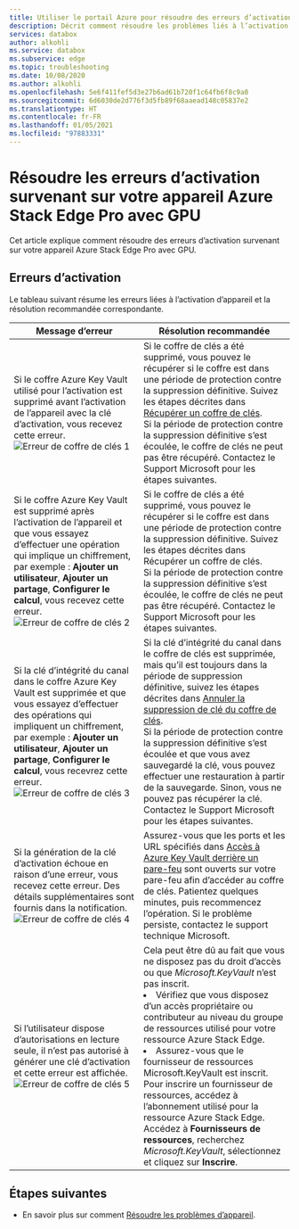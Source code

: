 ```yaml
---
title: Utiliser le portail Azure pour résoudre des erreurs d’activation liées à Azure Stack Edge Pro avec GPU | Microsoft Docs
description: Décrit comment résoudre les problèmes liés à l’activation d’Azure Stack Edge Pro avec GPU et au coffre de clés.
services: databox
author: alkohli
ms.service: databox
ms.subservice: edge
ms.topic: troubleshooting
ms.date: 10/08/2020
ms.author: alkohli
ms.openlocfilehash: 5e6f411fef5d3e27b6ad61b720f1c64fb6f8c9a0
ms.sourcegitcommit: 6d6030de2d776f3d5fb89f68aaead148c05837e2
ms.translationtype: HT
ms.contentlocale: fr-FR
ms.lasthandoff: 01/05/2021
ms.locfileid: "97883331"
---
```

# <a name="troubleshoot-activation-issues-on-your-azure-stack-edge-pro-gpu-device"></a>Résoudre les erreurs d’activation survenant sur votre appareil Azure Stack Edge Pro avec GPU 

<!--[!INCLUDE [applies-to-skus](../../includes/azure-stack-edge-applies-to-all-sku.md)]-->

Cet article explique comment résoudre des erreurs d’activation survenant sur votre appareil Azure Stack Edge Pro avec GPU. 


## <a name="activation-errors"></a>Erreurs d’activation

Le tableau suivant résume les erreurs liées à l’activation d’appareil et la résolution recommandée correspondante.

| Message d’erreur| Résolution recommandée |
|------------------------------------------------------|--------------------------------------|
| Si le coffre Azure Key Vault utilisé pour l’activation est supprimé avant l’activation de l’appareil avec la clé d’activation, vous recevez cette erreur. <br> ![Erreur de coffre de clés 1](./media/azure-stack-edge-gpu-troubleshoot-activation/key-vault-error-1.png)  | Si le coffre de clés a été supprimé, vous pouvez le récupérer si le coffre est dans une période de protection contre la suppression définitive. Suivez les étapes décrites dans [Récupérer un coffre de clés](../key-vault/general/key-vault-recovery.md#list-recover-or-purge-soft-deleted-secrets-keys-and-certificates). <br>Si la période de protection contre la suppression définitive s’est écoulée, le coffre de clés ne peut pas être récupéré. Contactez le Support Microsoft pour les étapes suivantes. |
| Si le coffre Azure Key Vault est supprimé après l’activation de l’appareil et que vous essayez d’effectuer une opération qui implique un chiffrement, par exemple : **Ajouter un utilisateur**, **Ajouter un partage**, **Configurer le calcul**, vous recevez cette erreur. <br> ![Erreur de coffre de clés 2](./media/azure-stack-edge-gpu-troubleshoot-activation/key-vault-error-2.png)    | Si le coffre de clés a été supprimé, vous pouvez le récupérer si le coffre est dans une période de protection contre la suppression définitive. Suivez les étapes décrites dans Récupérer un coffre de clés. <br>Si la période de protection contre la suppression définitive s’est écoulée, le coffre de clés ne peut pas être récupéré. Contactez le Support Microsoft pour les étapes suivantes. |
| Si la clé d’intégrité du canal dans le coffre Azure Key Vault est supprimée et que vous essayez d’effectuer des opérations qui impliquent un chiffrement, par exemple : **Ajouter un utilisateur**, **Ajouter un partage**, **Configurer le calcul**, vous recevrez cette erreur. <br> ![Erreur de coffre de clés 3](./media/azure-stack-edge-gpu-troubleshoot-activation/key-vault-error-3.png) | Si la clé d’intégrité du canal dans le coffre de clés est supprimée, mais qu’il est toujours dans la période de suppression définitive, suivez les étapes décrites dans [Annuler la suppression de clé du coffre de clés](/powershell/module/az.keyvault/undo-azkeyvaultkeyremoval). <br>Si la période de protection contre la suppression définitive s’est écoulée et que vous avez sauvegardé la clé, vous pouvez effectuer une restauration à partir de la sauvegarde. Sinon, vous ne pouvez pas récupérer la clé. Contactez le Support Microsoft pour les étapes suivantes. |
| Si la génération de la clé d’activation échoue en raison d’une erreur, vous recevez cette erreur. Des détails supplémentaires sont fournis dans la notification. <br> ![Erreur de coffre de clés 4](./media/azure-stack-edge-gpu-troubleshoot-activation/key-vault-error-4.png)   | Assurez-vous que les ports et les URL spécifiés dans [Accès à Azure Key Vault derrière un pare-feu](../key-vault/general/access-behind-firewall.md) sont ouverts sur votre pare-feu afin d’accéder au coffre de clés. Patientez quelques minutes, puis recommencez l’opération. Si le problème persiste, contactez le support technique Microsoft. |
| Si l’utilisateur dispose d’autorisations en lecture seule, il n’est pas autorisé à générer une clé d’activation et cette erreur est affichée. <br> ![Erreur de coffre de clés 5](./media/azure-stack-edge-gpu-troubleshoot-activation/key-vault-error-5.png) | Cela peut être dû au fait que vous ne disposez pas du droit d’accès ou que *Microsoft.KeyVault* n’est pas inscrit.<li>Vérifiez que vous disposez d’un accès propriétaire ou contributeur au niveau du groupe de ressources utilisé pour votre ressource Azure Stack Edge.</li><li>Assurez-vous que le fournisseur de ressources Microsoft.KeyVault est inscrit. Pour inscrire un fournisseur de ressources, accédez à l’abonnement utilisé pour la ressource Azure Stack Edge. Accédez à **Fournisseurs de ressources**, recherchez *Microsoft.KeyVault*, sélectionnez et cliquez sur **Inscrire**.</li> |

## <a name="next-steps"></a>Étapes suivantes

- En savoir plus sur comment [Résoudre les problèmes d’appareil](azure-stack-edge-gpu-troubleshoot.md).
